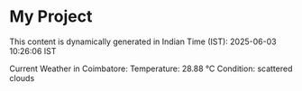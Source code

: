 # My Project

This content is dynamically generated in Indian Time (IST): 2025-06-03 10:26:06 IST


Current Weather in Coimbatore:
Temperature: 28.88 °C
Condition: scattered clouds
